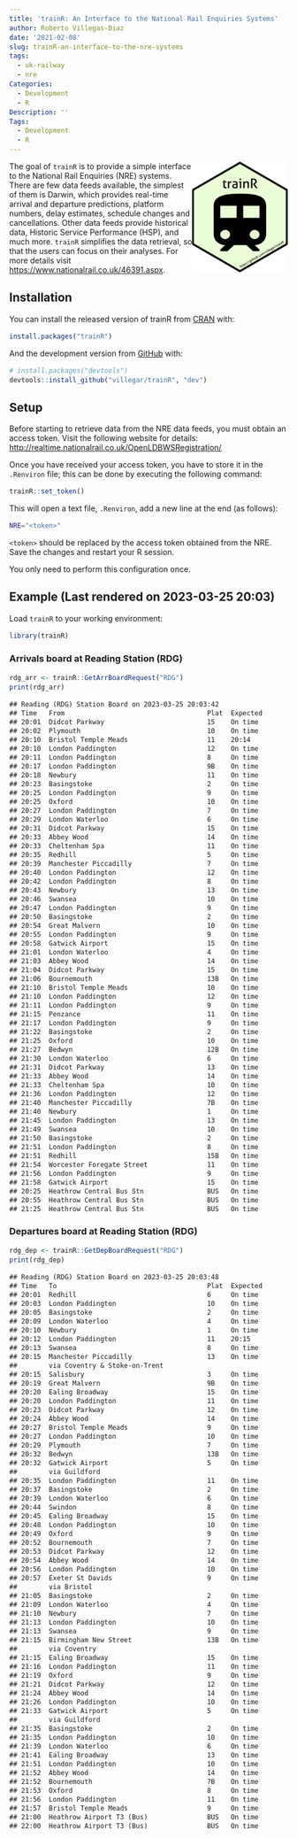 ```yaml
---
title: 'trainR: An Interface to the National Rail Enquiries Systems'
author: Roberto Villegas-Diaz
date: '2021-02-08'
slug: trainR-an-interface-to-the-nre-systems
tags:
  - uk-railway
  - nre
Categories:
  - Development
  - R
Description: ''
Tags:
  - Development
  - R
---
```


<img src="https://raw.githubusercontent.com/villegar/trainR/main/inst/images/logo.png" alt="logo" align="right" height=200px/>

The goal of `trainR` is to provide a simple interface to the 
National Rail Enquiries (NRE) systems. There are few data feeds 
available, the simplest of them is Darwin, which provides real-time 
arrival and departure predictions, platform numbers, delay estimates, 
schedule changes and cancellations. Other data feeds provide historical 
data, Historic Service Performance (HSP), and much more. `trainR` 
simplifies the data retrieval, so that the users can focus on their 
analyses. For more details visit 
https://www.nationalrail.co.uk/46391.aspx.

## Installation

You can install the released version of trainR from [CRAN](https://CRAN.R-project.org) with:

``` r
install.packages("trainR")
```

And the development version from [GitHub](https://github.com/) with:

``` r
# install.packages("devtools")
devtools::install_github("villegar/trainR", "dev")
```

## Setup
Before starting to retrieve data from the NRE data feeds, you must obtain an access token. 
Visit the following website for details: http://realtime.nationalrail.co.uk/OpenLDBWSRegistration/

Once you have received your access token, you have to store it in the `.Renviron` file; this can be 
done by executing the following command:


```r
trainR::set_token()
```

This will open a text file, `.Renviron`, add a new line at the end (as follows):

```bash
NRE="<token>"
```

`<token>` should be replaced by the access token obtained from the NRE. Save the changes and restart 
your R session.

You only need to perform this configuration once.

## Example (Last rendered on 2023-03-25 20:03)

Load `trainR` to your working environment:

```r
library(trainR)
```

### Arrivals board at Reading Station (RDG)


```r
rdg_arr <- trainR::GetArrBoardRequest("RDG")
print(rdg_arr)
```

```
## Reading (RDG) Station Board on 2023-03-25 20:03:42
## Time   From                                    Plat  Expected
## 20:01  Didcot Parkway                          15    On time
## 20:02  Plymouth                                10    On time
## 20:10  Bristol Temple Meads                    11    20:14
## 20:10  London Paddington                       12    On time
## 20:11  London Paddington                       8     On time
## 20:17  London Paddington                       9B    On time
## 20:18  Newbury                                 11    On time
## 20:23  Basingstoke                             2     On time
## 20:25  London Paddington                       9     On time
## 20:25  Oxford                                  10    On time
## 20:27  London Paddington                       7     On time
## 20:29  London Waterloo                         6     On time
## 20:31  Didcot Parkway                          15    On time
## 20:33  Abbey Wood                              14    On time
## 20:33  Cheltenham Spa                          11    On time
## 20:35  Redhill                                 5     On time
## 20:39  Manchester Piccadilly                   7     On time
## 20:40  London Paddington                       12    On time
## 20:42  London Paddington                       8     On time
## 20:43  Newbury                                 13    On time
## 20:46  Swansea                                 10    On time
## 20:47  London Paddington                       9     On time
## 20:50  Basingstoke                             2     On time
## 20:54  Great Malvern                           10    On time
## 20:55  London Paddington                       9     On time
## 20:58  Gatwick Airport                         15    On time
## 21:01  London Waterloo                         4     On time
## 21:03  Abbey Wood                              14    On time
## 21:04  Didcot Parkway                          15    On time
## 21:06  Bournemouth                             13B   On time
## 21:10  Bristol Temple Meads                    10    On time
## 21:10  London Paddington                       12    On time
## 21:11  London Paddington                       9     On time
## 21:15  Penzance                                11    On time
## 21:17  London Paddington                       9     On time
## 21:22  Basingstoke                             2     On time
## 21:25  Oxford                                  10    On time
## 21:27  Bedwyn                                  12B   On time
## 21:30  London Waterloo                         6     On time
## 21:31  Didcot Parkway                          13    On time
## 21:33  Abbey Wood                              14    On time
## 21:33  Cheltenham Spa                          10    On time
## 21:36  London Paddington                       12    On time
## 21:40  Manchester Piccadilly                   7B    On time
## 21:40  Newbury                                 1     On time
## 21:45  London Paddington                       13    On time
## 21:49  Swansea                                 10    On time
## 21:50  Basingstoke                             2     On time
## 21:51  London Paddington                       8     On time
## 21:51  Redhill                                 15B   On time
## 21:54  Worcester Foregate Street               11    On time
## 21:56  London Paddington                       9     On time
## 21:58  Gatwick Airport                         15    On time
## 20:25  Heathrow Central Bus Stn                BUS   On time
## 20:55  Heathrow Central Bus Stn                BUS   On time
## 21:25  Heathrow Central Bus Stn                BUS   On time
```

### Departures board at Reading Station (RDG)


```r
rdg_dep <- trainR::GetDepBoardRequest("RDG")
print(rdg_dep)
```

```
## Reading (RDG) Station Board on 2023-03-25 20:03:48
## Time   To                                      Plat  Expected
## 20:01  Redhill                                 6     On time
## 20:03  London Paddington                       10    On time
## 20:05  Basingstoke                             2     On time
## 20:09  London Waterloo                         4     On time
## 20:10  Newbury                                 1     On time
## 20:12  London Paddington                       11    20:15
## 20:13  Swansea                                 8     On time
## 20:15  Manchester Piccadilly                   13    On time
##        via Coventry & Stoke-on-Trent           
## 20:15  Salisbury                               3     On time
## 20:19  Great Malvern                           9B    On time
## 20:20  Ealing Broadway                         15    On time
## 20:20  London Paddington                       11    On time
## 20:23  Didcot Parkway                          12    On time
## 20:24  Abbey Wood                              14    On time
## 20:27  Bristol Temple Meads                    9     On time
## 20:27  London Paddington                       10    On time
## 20:29  Plymouth                                7     On time
## 20:32  Bedwyn                                  13B   On time
## 20:32  Gatwick Airport                         5     On time
##        via Guildford                           
## 20:35  London Paddington                       11    On time
## 20:37  Basingstoke                             2     On time
## 20:39  London Waterloo                         6     On time
## 20:44  Swindon                                 8     On time
## 20:45  Ealing Broadway                         15    On time
## 20:48  London Paddington                       10    On time
## 20:49  Oxford                                  9     On time
## 20:52  Bournemouth                             7     On time
## 20:53  Didcot Parkway                          12    On time
## 20:54  Abbey Wood                              14    On time
## 20:56  London Paddington                       10    On time
## 20:57  Exeter St Davids                        9     On time
##        via Bristol                             
## 21:05  Basingstoke                             2     On time
## 21:09  London Waterloo                         4     On time
## 21:10  Newbury                                 7     On time
## 21:13  London Paddington                       10    On time
## 21:13  Swansea                                 9     On time
## 21:15  Birmingham New Street                   13B   On time
##        via Coventry                            
## 21:15  Ealing Broadway                         15    On time
## 21:16  London Paddington                       11    On time
## 21:19  Oxford                                  9     On time
## 21:21  Didcot Parkway                          12    On time
## 21:24  Abbey Wood                              14    On time
## 21:26  London Paddington                       10    On time
## 21:33  Gatwick Airport                         5     On time
##        via Guildford                           
## 21:35  Basingstoke                             2     On time
## 21:35  London Paddington                       10    On time
## 21:39  London Waterloo                         6     On time
## 21:41  Ealing Broadway                         13    On time
## 21:51  London Paddington                       10    On time
## 21:52  Abbey Wood                              14    On time
## 21:52  Bournemouth                             7B    On time
## 21:53  Oxford                                  8     On time
## 21:56  London Paddington                       11    On time
## 21:57  Bristol Temple Meads                    9     On time
## 21:00  Heathrow Airport T3 (Bus)               BUS   On time
## 22:00  Heathrow Airport T3 (Bus)               BUS   On time
```
